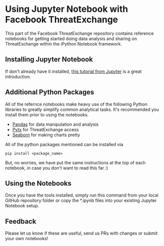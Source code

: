 # Using  Jupyter Notebook with Facebook ThreatExchange

This part of the Facebook ThreatExchange repository contains reference notebooks for getting started doing data analysis and sharing on ThreatExchange within the iPython Notebook framework.

## Installing  Jupyter Notebook

If don't already have it installed, [this tutorial from Jupyter](https://jupyter.readthedocs.org/en/latest/install.html) is a great introduction.

## Additional Python Packages

All of the refernce notebooks make heavy use of the following Python libraries to greatly simplify common analytical tasks.  It's recommended you install them prior to using the notebooks.  


  - [Pandas](http://pandas.pydata.org/) for data manipulation and analysis
  - [Pytx](https://pytx.readthedocs.org/en/latest/installation.html) for ThreatExchange access
  - [Seaborn](https://stanford.edu/~mwaskom/software/seaborn/) for making charts pretty

All of the python packages mentioned can be installed via 

```
pip install <package_name>
```

But, no worries, we have put the same instructions at the top of each notebook, in case you don't want to read this far :)

## Using the Notebooks

Once you have the tools installed, simply run this command from your local GitHub repository folder or copy the *.ipynb files into your existing Jupyter Notebook setup.

## Feedback

Please let us know if these are useful, send us PRs with changes or submit your own notebooks!